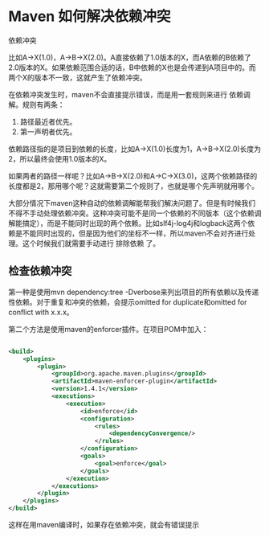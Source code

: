 # Maven 如何解决依赖冲突

依赖冲突

比如A->X(1.0)，A->B->X(2.0)。A直接依赖了1.0版本的X，而A依赖的B依赖了2.0版本的X。如果依赖范围合适的话，B中依赖的X也是会传递到A项目中的。而两个X的版本不一致，这就产生了依赖冲突。

在依赖冲突发生时，maven不会直接提示错误，而是用一套规则来进行 依赖调解。规则有两条：

1. 路径最近者优先。
2. 第一声明者优先。

依赖路径指的是项目到依赖的长度，比如A->X(1.0)长度为1，A->B->X(2.0)长度为2，所以最终会使用1.0版本的X。

如果两者的路径一样呢？比如A->B->X(2.0)和A->C->X(3.0)，这两个依赖路径的长度都是2，那用哪个呢？这就需要第二个规则了，也就是哪个先声明就用哪个。

大部分情况下maven这种自动的依赖调解能帮我们解决问题了。但是有时候我们不得不手动处理依赖冲突。这种冲突可能不是同一个依赖的不同版本（这个依赖调解能搞定），而是不能同时出现的两个依赖。比如slf4j-log4j和logback这两个依赖是不能同时出现的，但是因为他们的坐标不一样，所以maven不会对齐进行处理。这个时候我们就需要手动进行 排除依赖 了。

## 检查依赖冲突

第一种是使用mvn dependency:tree -Dverbose来列出项目的所有依赖以及传递性依赖。对于重复和冲突的依赖，会提示omitted for duplicate和omitted for conflict with x.x.x。

第二个方法是使用maven的enforcer插件。在项目POM中加入：

```xml

<build>
    <plugins>
        <plugin>
            <groupId>org.apache.maven.plugins</groupId>
            <artifactId>maven-enforcer-plugin</artifactId>
            <version>1.4.1</version>
            <executions>
                <execution>
                    <id>enforce</id>
                    <configuration>
                        <rules>
                            <dependencyConvergence/>
                        </rules>
                    </configuration>
                    <goals>
                        <goal>enforce</goal>
                    </goals>
                </execution>
            </executions>
        </plugin>
    </plugins>
</build>

```

这样在用maven编译时，如果存在依赖冲突，就会有错误提示

